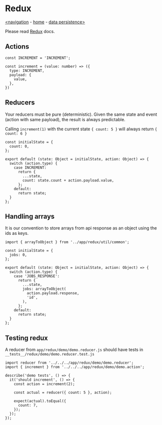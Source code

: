 # Redux

[<navigation](navigation.md) - [home](index.md) - [data persistence>](persistence.md)

Please read [Redux](https://redux.js.org/) docs.

## Actions


```
const INCREMENT = 'INCREMENT';

const increment = (value: number) => ({
  type: INCREMENT,
  payload: {
    value,
  },
})
```

## Reducers
Your reducers must be pure (deterministic). Given the same state and event (action with same payload), the result is always predictable.

Calling `increment(1)` with the  current state `{ count: 5 }` will always return `{ count: 6 }`

```
const initialState = {
  count: 0,
};

export default (state: Object = initialState, action: Object) => {
  switch (action.type) {
    case INCREMENT:
      return {
        ...state,
        count: state.count + action.payload.value,
      };
    default:
      return state;
  }
};

```

## Handling arrays
It is our convention to store arrays from api response as an object using the ids as keys.
```
import { arrayToObject } from '../app/redux/util/common';

const initialState = {
  jobs: 0,
};

export default (state: Object = initialState, action: Object) => {
  switch (action.type) {
    case 'JOBS_RESPONSE':
      return {
        ...state,
        jobs: arrayToObject(
          action.payload.response,
          'id',
        ),
      };
    default:
      return state;
  }
};

```

## Testing redux

A reducer from `app/redux/demo/demo.reducer.js` should have tests in `__tests__/redux/demo/demo.reducer.test.js`
```
import reducer from '../../../app/redux/demo/demo.reducer';
import { increment } from '../../../app/redux/demo/demo.action';

describe('demo tests', () => {
  it('should increment', () => {
    const action = increment(2);

    const actual = reducer({ count: 5 }, action);

    expect(actual).toEqual({
      count: 7,
    });
  });
});
```
